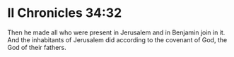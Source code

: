 # II Chronicles 34:32

Then he made all who were present in Jerusalem and in Benjamin join in it. And the inhabitants of Jerusalem did according to the covenant of God, the God of their fathers.
